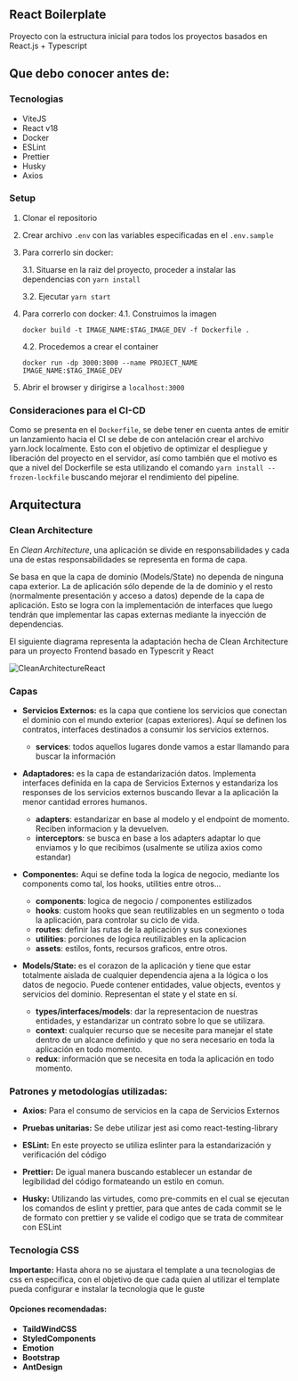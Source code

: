 ## React Boilerplate

Proyecto con la estructura inicial para todos los proyectos basados en React.js + Typescript

## Que debo conocer antes de:

### Tecnologias

- ViteJS
- React v18
- Docker
- ESLint
- Prettier
- Husky
- Axios

### Setup

1. Clonar el repositorio
2. Crear archivo `.env` con las variables especificadas en el `.env.sample` 
3. Para correrlo sin docker:

   3.1. Situarse en la raiz del proyecto, proceder a instalar las dependencias con `yarn install`
   
   3.2. Ejecutar `yarn start`
   
4. Para correrlo con docker:
    4.1. Construimos la imagen 
    ```
    docker build -t IMAGE_NAME:$TAG_IMAGE_DEV -f Dockerfile .
    ```
    4.2. Procedemos a crear el container 
    ```
    docker run -dp 3000:3000 --name PROJECT_NAME IMAGE_NAME:$TAG_IMAGE_DEV
    ```
5. Abrir el browser y dirigirse a `localhost:3000`

### Consideraciones para el CI-CD

Como se presenta en el `Dockerfile`, se debe tener en cuenta antes de emitir un lanzamiento hacia el CI se debe de con antelación crear el archivo yarn.lock localmente. Esto con el objetivo de optimizar el despliegue y liberación del proyecto en el servidor, así como también que el motivo es que a nivel del Dockerfile se esta utilizando el comando `yarn install --frozen-lockfile` buscando mejorar el rendimiento del pipeline. 


## Arquitectura

### Clean Architecture

En *Clean Architecture*, una aplicación se divide en responsabilidades y cada una de estas responsabilidades se representa en forma de capa.

Se basa en que la capa de dominio (Models/State) no dependa de ninguna capa exterior. 
La de aplicación sólo depende de la de dominio y el resto (normalmente presentación y acceso a datos) depende de la capa de aplicación. 
Esto se logra con la implementación de interfaces que luego tendrán que implementar las capas externas mediante la inyección de dependencias.

El siguiente diagrama representa la adaptación hecha de Clean Architecture para un proyecto Frontend basado en Typescrit y React

![CleanArchitectureReact](https://user-images.githubusercontent.com/32858351/173492130-2400f1b6-0262-4214-86c8-2733a5219f57.svg)


### Capas

- **Servicios Externos:** es la capa que contiene los servicios que conectan el dominio con el mundo exterior (capas exteriores). Aquí se definen los contratos, interfaces destinados a consumir los servicios externos.

    - **services**: todos aquellos lugares donde vamos a estar llamando para buscar la información


- **Adaptadores:** es la capa de estandarización datos. Implementa interfaces definida en la capa de Servicios Externos y estandariza los responses de los servicios externos buscando llevar a la aplicación la menor cantidad errores humanos.

    - **adapters**: estandarizar en base al modelo y el endpoint de momento. Reciben informacion y la devuelven.
    - **interceptors**: se busca en base a los adapters adaptar lo que enviamos y lo que recibimos (usalmente se utiliza axios como estandar)


- **Componentes:** Aqui se define toda la logica de negocio, mediante los components como tal, los hooks, utilities entre otros...

    - **components**: logica de negocio / componentes estilizados
    - **hooks**: custom hooks que sean reutilizables en un segmento o toda la aplicación, para controlar su ciclo de vida.
    - **routes**: definir las rutas de la aplicación y sus conexiones
    - **utilities**: porciones de logica reutilizables en la aplicacion
    - **assets**: estilos, fonts, recursos graficos, entre otros.


- **Models/State:** es el corazon de la aplicación y tiene que estar totalmente aislada de cualquier dependencia ajena a la lógica o los datos de negocio. Puede contener entidades, value objects, eventos y servicios del dominio. Representan el state y el state en sí.

    - **types/interfaces/models**: dar la representacion de nuestras entidades, y estandarizar un contrato sobre lo que se utilizara.
    - **context**: cualquier recurso que se necesite para manejar el state dentro de un alcance definido y que no sera necesario en toda la aplicación en todo momento.
    - **redux**: información que se necesita en toda la aplicación en todo momento. 

### Patrones y metodologías utilizadas:


*  **Axios:** Para el consumo de servicios en la capa de Servicios Externos

*  **Pruebas unitarias:** Se debe utilizar jest asi como react-testing-library

*  **ESLint:** En este proyecto se utiliza eslinter para la estandarización y verificación del código

*  **Prettier:** De igual manera buscando establecer un estandar de legibilidad del código formateando un estilo en comun.

*  **Husky:** Utilizando las virtudes, como pre-commits en el cual se ejecutan los comandos de eslint y prettier, para que antes de cada commit se le de formato con prettier y se valide el codigo que se trata de commitear con ESLint

### Tecnología CSS

**Importante:** Hasta ahora no se ajustara el template a una tecnologias de css en especifica, con el objetivo de que cada quien al utilizar el template pueda configurar e instalar la tecnologia que le guste

#### Opciones recomendadas:

- **TaildWindCSS** 
- **StyledComponents** 
- **Emotion** 
- **Bootstrap** 
- **AntDesign** 